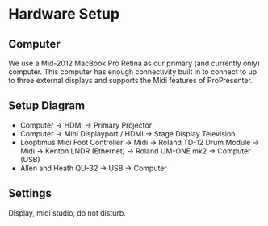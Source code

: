 # Hardware Setup

## Computer

We use a Mid-2012 MacBook Pro Retina as our primary (and currently only) computer. This computer has enough connectivity built in to connect to up to three external displays and supports the Midi features of ProPresenter.

## Setup Diagram

* Computer -> HDMI -> Primary Projector
* Computer -> Mini Displayport / HDMI -> Stage Display Television
* Looptimus Midi Foot Controller -> Midi -> Roland TD-12 Drum Module -> Midi -> Kenton LNDR (Ethernet) -> Roland UM-ONE mk2 -> Computer (USB)
* Allen and Heath QU-32 -> USB -> Computer


## Settings

Display, midi studio, do not disturb.